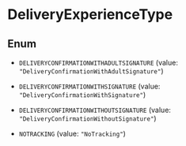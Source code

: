 
# DeliveryExperienceType

## Enum


* `DELIVERYCONFIRMATIONWITHADULTSIGNATURE` (value: `"DeliveryConfirmationWithAdultSignature"`)

* `DELIVERYCONFIRMATIONWITHSIGNATURE` (value: `"DeliveryConfirmationWithSignature"`)

* `DELIVERYCONFIRMATIONWITHOUTSIGNATURE` (value: `"DeliveryConfirmationWithoutSignature"`)

* `NOTRACKING` (value: `"NoTracking"`)



